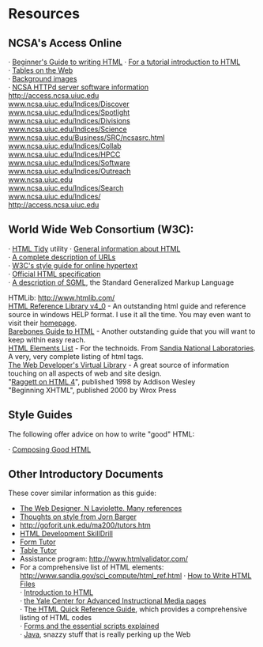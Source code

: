# Resources


## NCSA's Access Online
· [Beginner's Guide to writing HTML](www.ncsa.uiuc.edu/demoweb/html-primer.html)
· [For a tutorial introduction to HTML](http://www.ncsa.uiuc.edu/General/Internet/WWW/HTMLPrimer.html)  
· [Tables on the Web](http://www.ncsa.uiuc.edu/SDG/Software/Mosaic/Tables/)   
· [Background images](http://www.ncsa.uiuc.edu/SDG/Software/WinMosaic/Backgrnd/)  
· [NCSA HTTPd server software information](http://hoohoo.ncsa.uiuc.edu/index.html)  
http://access.ncsa.uiuc.edu   
www.ncsa.uiuc.edu/Indices/Discover   
www.ncsa.uiuc.edu/Indices/Spotlight  
www.ncsa.uiuc.edu/Indices/Divisions   
www.ncsa.uiuc.edu/Indices/Science   
www.ncsa.uiuc.edu/Business/SRC/ncsasrc.html  
www.ncsa.uiuc.edu/Indices/Collab  
www.ncsa.uiuc.edu/Indices/HPCC  
www.ncsa.uiuc.edu/Indices/Software  
www.ncsa.uiuc.edu/Indices/Outreach  
www.ncsa.uiuc.edu  
www.ncsa.uiuc.edu/Indices/Search  
www.ncsa.uiuc.edu/Indices/  
http://access.ncsa.uiuc.edu  

## World Wide Web Consortium (W3C): 
· [HTML Tidy](http://www.w3.org/People/Raggett/tidy/) utility
· [General information about HTML](http://www.w3.org/hypertext/WWW/MarkUp/MarkUp.html)  
· [A complete description of URLs](http://www.w3.org/hypertext/WWW/Addressing/Addressing.html)  
· [W3C's style guide for online hypertext](http://www.w3.org/hypertext/WWW/Provider/Style/Introduction.html)  
· [Official HTML specification](http://www.w3.org/hypertext/WWW/MarkUp/MarkUp.html)   
· [A description of SGML](http://www.w3.org/pub/WWW/MarkUp/SGML/), the Standard Generalized Markup Language   

HTMLib: http://www.htmlib.com/  
[HTML Reference Library v4_0](ftp://aloha.net/pub/users/mdon/htmlib9530.zip) - An outstanding html guide and reference source in windows HELP format. I use it all the time. You may even want to visit their [homepage](http://subnet.virtual-pc.com/~le387818/).   
[Barebones Guide to HTML](http://werbach.com/barebones/) - Another outstanding guide that you will want to keep within easy reach.   
[HTML Elements List](http://www.sandia.gov/sci_compute/elements.html) - For the technoids. From [Sandia National Laboratories](http://www.sandia.gov/). A very, very complete listing of html tags.   
[The Web Developer's Virtual Library](http://WWW.Stars.com/) - A great source of information touching on all aspects of web and site design.   
"[Raggett on HTML 4](http://www.w3.org/People/Raggett#htmlbook)", published 1998 by Addison Wesley  
"Beginning XHTML", published 2000 by Wrox Press  

## Style Guides
The following offer advice on how to write "good" HTML:  

· [Composing Good HTML](http://www.cs.cmu.edu/afs/cs.cmu.edu/Web/People/tilt/cgh/)  
  
## Other Introductory Documents
These cover similar information as this guide: 

- [The Web Designer, N Laviolette. Many references](www.kosone.com/people/nelsonl/nl.htm)
- [Thoughts on style from Jorn Barger](www.mcs.net/~jorn/html/hyper.html)
- http://goforit.unk.edu/ma200/tutors.htm
- [HTML Development SkillDrill](http://skilldrill.brainbuzz.com/TestDescr.asp?htxtTestID=3)
- [Form Tutor](http://junior.apk.net/~jbarta/tutor/forms/index.html)
- [Table Tutor](http://junior.apk.net/~jbarta/tutor/tables/index.html)
- Assistance program: http://www.htmlvalidator.com/
- For a comprehensive list of HTML elements: http://www.sandia.gov/sci_compute/html_ref.html
· [How to Write HTML Files](http://www.ucc.ie/info/net/htmldoc.html)  
· [Introduction to HTML](http://members.aol.com/htmlguru/about_html.html)   
· [the Yale Center for Advanced Instructional Media pages](http://info.med.yale.edu/caim/StyleManual_Top.HTML)   
· T[he HTML Quick Reference Guide](http://www.cc.ukans.edu/info/HTML_quick.html), which provides a comprehensive listing of HTML codes   
· [Forms and the essential scripts explained](http://kuhttp.cc.ukans.edu/info/forms/forms-intro.html)   
· [Java](http://java.sun.com/), snazzy stuff that is really perking up the Web   

